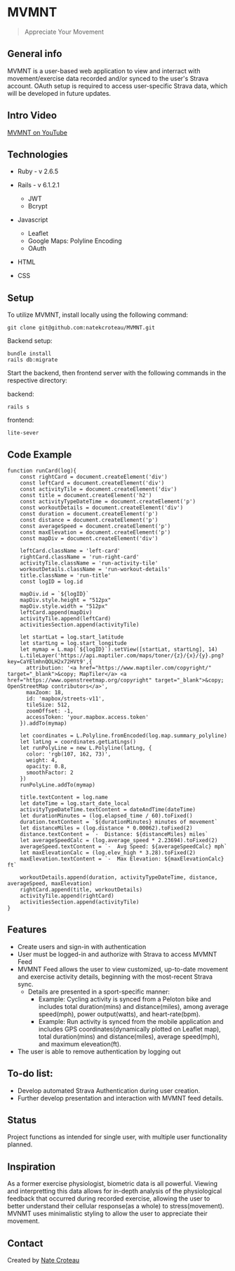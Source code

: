 # MVMNT
> Appreciate Your Movement


## General info
MVMNT is a user-based web application to view and interract with movement/exercise data recorded and/or synced to the user's Strava account. OAuth setup is required to access user-specific Strava data, which will be developed in future updates. 

## Intro Video
[MVMNT on YouTube](https://youtu.be/22tom38xRHs)

## Technologies
* Ruby - v 2.6.5
* Rails - v 6.1.2.1
  * JWT
  * Bcrypt

* Javascript 
  * Leaflet
  * Google Maps: Polyline Encoding
  * OAuth
* HTML
* CSS


## Setup
To utilize MVMNT, install locally using the following command:
```
git clone git@github.com:natekcroteau/MVMNT.git
```

Backend setup:
```
bundle install
rails db:migrate
```

Start the backend, then frontend server with the following commands in the respective directory:

backend: 
```
rails s
```
frontend:
```
lite-sever
```


## Code Example
```
function runCard(log){
    const rightCard = document.createElement('div')
    const leftCard = document.createElement('div')
    const activityTile = document.createElement('div')
    const title = document.createElement('h2')
    const activityTypeDateTime = document.createElement('p')
    const workoutDetails = document.createElement('div')
    const duration = document.createElement('p')
    const distance = document.createElement('p')
    const averageSpeed = document.createElement('p')
    const maxElevation = document.createElement('p')
    const mapDiv = document.createElement('div')

    leftCard.className = 'left-card'
    rightCard.className = 'run-right-card'
    activityTile.className = 'run-activity-tile'
    workoutDetails.className = 'run-workout-details'
    title.className = 'run-title'
    const logID = log.id

    mapDiv.id = `${logID}`
    mapDiv.style.height = "512px"
    mapDiv.style.width = "512px"
    leftCard.append(mapDiv)
    activityTile.append(leftCard)
    activitiesSection.append(activityTile)

    let startLat = log.start_latitude
    let startLng = log.start_longitude
    let mymap = L.map(`${logID}`).setView([startLat, startLng], 14)
    L.tileLayer('https://api.maptiler.com/maps/toner/{z}/{x}/{y}.png?key=CaYElmhnQOLH2x72HVt9',{
      attribution: '<a href="https://www.maptiler.com/copyright/" target="_blank">&copy; MapTiler</a> <a href="https://www.openstreetmap.org/copyright" target="_blank">&copy; OpenStreetMap contributors</a>',
      maxZoom: 18,
      id: 'mapbox/streets-v11',
      tileSize: 512,
      zoomOffset: -1,
      accessToken: 'your.mapbox.access.token'
    }).addTo(mymap)

    let coordinates = L.Polyline.fromEncoded(log.map.summary_polyline)
    let latLng = coordinates.getLatLngs()
    let runPolyLine = new L.Polyline(latLng, {
      color: 'rgb(107, 162, 73)',
      weight: 4, 
      opacity: 0.8,
      smoothFactor: 2    
    })
    runPolyLine.addTo(mymap)

    title.textContent = log.name
    let dateTime = log.start_date_local
    activityTypeDateTime.textContent = dateAndTime(dateTime)
    let durationMinutes = (log.elapsed_time / 60).toFixed()
    duration.textContent = `${durationMinutes} minutes of movement`
    let distanceMiles = (log.distance * 0.00062).toFixed(2)
    distance.textContent = `-  Distance: ${distanceMiles} miles`
    let averageSpeedCalc = (log.average_speed * 2.23694).toFixed(2)
    averageSpeed.textContent = `-  Avg Speed: ${averageSpeedCalc} mph`
    let maxElevationCalc = (log.elev_high * 3.28).toFixed(2)
    maxElevation.textContent = `-  Max Elevation: ${maxElevationCalc} ft`
    
    workoutDetails.append(duration, activityTypeDateTime, distance, averageSpeed, maxElevation)
    rightCard.append(title, workoutDetails)
    activityTile.append(rightCard)
    activitiesSection.append(activityTile)
}
```

## Features
* Create users and sign-in with authentication
* User must be logged-in and authorize with Strava to access MVMNT Feed
* MVMNT Feed allows the user to view customized, up-to-date movement and exercise activity details, beginning with the most-recent Strava sync.
  * Details are presented in a sport-specific manner:
    * Example: Cycling activity is synced from a Peloton bike and includes total duration(mins) and distance(miles), among average speed(mph), power output(watts), and heart-rate(bpm).
    * Example: Run activity is synced from the mobile application and includes GPS coordinates(dynamically plotted on Leaflet map), total duration(mins) and distance(miles), average speed(mph), and maximum eleveation(ft).
* The user is able to remove authentication by logging out


## To-do list:
* Develop automated Strava Authentication during user creation.
* Further develop presentation and interaction with MVMNT feed details.


## Status
Project functions as intended for single user, with multiple user functionality planned.


## Inspiration
As a former exercise physiologist, biometric data is all powerful. Viewing and interpretting this data allows for in-depth analysis of the physiological feedback that occurred during recorded exercise, allowing the user to better understand their cellular response(as a whole) to stress(movement). MVNMT uses minimalistic styling to allow the user to appreciate their movement.


## Contact
Created by [Nate Croteau](https://github.com/natekcroteau)
